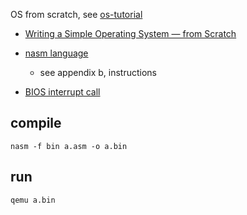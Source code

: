 
OS from scratch, see [os-tutorial](https://github.com/cfenollosa/os-tutorial)

* [Writing a Simple Operating System — from Scratch](http://www.cs.bham.ac.uk/~exr/lectures/opsys/10_11/lectures/os-dev.pdf)

* [nasm language](https://www.nasm.us/xdoc/2.13.03/html/nasmdoc0.html)
    * see appendix b, instructions
* [BIOS interrupt call](https://en.wikipedia.org/wiki/BIOS_interrupt_call)



## compile

```
nasm -f bin a.asm -o a.bin
```

## run

```
qemu a.bin
```
